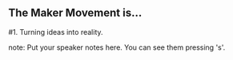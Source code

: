 ##  The Maker Movement is...

<span class="catchline-reason">\#1. Turning ideas into reality.</span>



note:
    Put your speaker notes here.
    You can see them pressing 's'.
